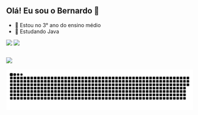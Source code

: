 ## Olá! Eu sou o Bernardo 🐉

- 🔭 Estou no 3° ano do ensino médio
- 🌱 Estudando Java

<div>
<img height="120em" src="https://github-readme-stats.vercel.app/api?username=BernardoSteffens&show_icons=true&theme=tokyonight&include_all_commits=true&count_private=true"/>
<img  height="120em" align="top" src="https://github-readme-stats.vercel.app/api/top-langs/?username=BernardoSteffens&layout=compact&langs_count=5&theme=tokyonight"/> 
</div>
   
  ##
  
<div>
     <a href="https://www.instagram.com/bernardo_steffens/" target="_blank"><img src="https://img.shields.io/badge/-Instagram-%23E4405F?style=for-the-badge&logo=instagram&logoColor=white" target="_blank"></a>
<div>

![Snake animation](https://github.com/BernardoSteffens/Bernardosteffens/blob/output/github-contribution-grid-snake.svg)
